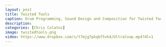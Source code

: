 ```yaml
---
layout: post
title: Twisted Tools
caption: Drum Programming, Sound Design and Composition for Twisted Tools Instruments
description: 
categories: [Chris Colatos]
image: twistedtools.png
video: https://www.dropbox.com/s/t7mjg7pkqbf5vk4/Ultraloop.mp4?dl=1
---
```

